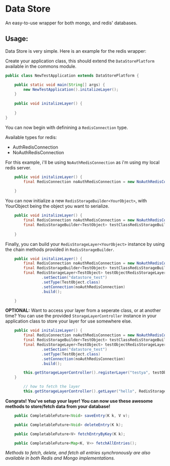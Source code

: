 # Data Store
An easy-to-use wrapper for both mongo, and redis' databases.

## Usage:
Data Store is very simple. Here is an example for the redis wrapper:

Create your application class, this should extend the `DataStorePlatform` available in the commons module.
```java
public class NewTestApplication extends DataStorePlatform {

    public static void main(String[] args) {
        new NewTestApplication().initalizeLayer();
    }
    
    public void initalizeLayer() {
        
    }
}
```

You can now begin with definining a `RedisConnection` type.

Available types for redis:
- AuthRedisConnection
- NoAuthRedisConnection

For this example, i'll be using `NoAuthRedisConnection` as i'm using my local redis server.
```java
    public void initalizeLayer() {
        final RedisConnection noAuthRedisConnection = new NoAuthRedisConnection("127.0.0.1", 6379);
        
    }
```

You can now initialize a new `RedisStorageBuilder<YourObject>`, with YourObject being the object you want to serialize.
```java
    public void initalizeLayer() {
        final RedisConnection noAuthRedisConnection = new NoAuthRedisConnection("127.0.0.1", 6379);
        final RedisStorageBuilder<TestObject> testClassRedisStorageBuilder = new RedisStorageBuilder<>();
        
    }
```

Finally, you can build your `RedisStorageLayer<YourObject>` instance by using the chain methods provided in `RedisStorageBuilder`.
```java
    public void initalizeLayer() {
        final RedisConnection noAuthRedisConnection = new NoAuthRedisConnection("127.0.0.1", 6379);
        final RedisStorageBuilder<TestObject> testClassRedisStorageBuilder = new RedisStorageBuilder<>();
        final RedisStorageLayer<TestObject> testObjectRedisStorageLayer = testClassRedisStorageBuilder
                .setSection("datastore_test")
                .setType(TestObject.class)
                .setConnection(noAuthRedisConnection)
                .build();

    }
```

**OPTIONAL:** Want to access your layer from a seperate class, or at another time? You can use the provided `StorageLayerController` instance in your application class to store your layer for use somewhere else.
```java
    public void initalizeLayer() {
        final RedisConnection noAuthRedisConnection = new NoAuthRedisConnection("127.0.0.1", 6379);
        final RedisStorageBuilder<TestObject> testClassRedisStorageBuilder = new RedisStorageBuilder<>();
        final RedisStorageLayer<TestObject> testObjectRedisStorageLayer = testClassRedisStorageBuilder
                .setSection("datastore_test")
                .setType(TestObject.class)
                .setConnection(noAuthRedisConnection)
                .build();

        this.getStorageLayerController().registerLayer("testya", testObjectRedisStorageLayer);
    }
```

```java
        // how to fetch the layer
        this.getStorageLayerController().getLayer("hello", RedisStorageLayer.class);
```

**Congrats! You've setup your layer! You can now use these awesome methods to store/fetch data from your database!**

```java
    public CompletableFuture<Void> saveEntry(K k, V v);

    public CompletableFuture<Void> deleteEntry(K k);

    public CompletableFuture<V> fetchEntryByKey(K k);

    public CompletableFuture<Map<K, V>> fetchAllEntries();
```

*Methods to fetch, delete, and fetch all entries synchronously are also available in both Redis and Mongo implementations.*
